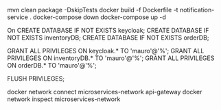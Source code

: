 


mvn clean package -DskipTests
docker build -f Dockerfile -t notification-service .
docker-compose down
docker-compose up -d

On 
CREATE DATABASE IF NOT EXISTS keycloak;
CREATE DATABASE IF NOT EXISTS inventoryDB;
CREATE DATABASE IF NOT EXISTS orderDB;

GRANT ALL PRIVILEGES ON keycloak.* TO 'mauro'@'%';
GRANT ALL PRIVILEGES ON inventoryDB.* TO 'mauro'@'%';
GRANT ALL PRIVILEGES ON orderDB.* TO 'mauro'@'%';

FLUSH PRIVILEGES;


docker network connect microservices-network api-gateway
docker network inspect microservices-network

